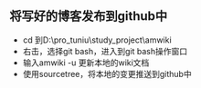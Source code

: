 ## 将写好的博客发布到github中
  * cd 到D:\pro_tuniu\study_project\amwiki
  * 右击，选择git bash，进入到git bash操作窗口
  * 输入amwiki -u 更新本地的wiki文档
  * 使用sourcetree，将本地的变更推送到github中
